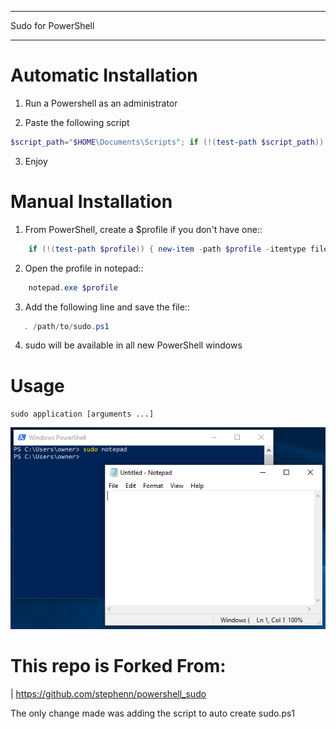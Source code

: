 *********************
 Sudo for PowerShell
*********************

Automatic Installation
============
1. Run a Powershell as an administrator

2. Paste the following script

```powershell
$script_path="$HOME\Documents\Scripts"; if (!(test-path $script_path)) {New-Item -ItemType directory $script_path} if (!(test-path $profile)) { new-item -path $profile -itemtype file -force }". $script_path\sudo.ps1" | Out-File $profile -append; "function sudo(){if (`$args.Length -eq 1){start-process `$args[0] -verb `"runAs`"} if (`$args.Length -gt 1){start-process `$args[0] -ArgumentList `$args[1..`$args.Length] -verb `"runAs`"}}" | Out-File $script_path\sudo.ps1; powershell
```


3. Enjoy

Manual Installation
============
1. From PowerShell, create a $profile if you don't have one::
```powershell
    if (!(test-path $profile)) { new-item -path $profile -itemtype file -force }
```
2. Open the profile in notepad::
```powershell
    notepad.exe $profile
```   
3. Add the following line and save the file::
```powershell
   . /path/to/sudo.ps1
```   
4. sudo will be available in all new PowerShell windows

Usage
=====
``sudo application [arguments ...]``

![alt text](./img/powershell_sudo_notepad.PNG?style=centerme)

This repo is Forked From: 
=======
| https://github.com/stephenn/powershell_sudo

The only change made was adding the script to auto create sudo.ps1


